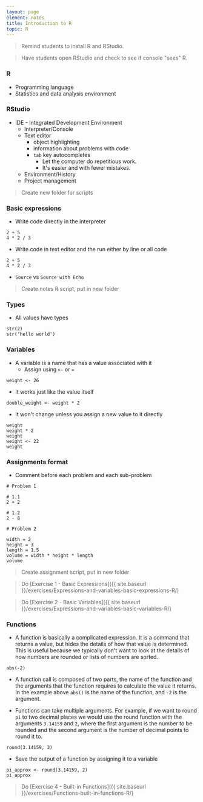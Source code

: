 ```yaml
---
layout: page
element: notes
title: Introduction to R
topic: R
---
```


> Remind students to install R and RStudio.

> Have students open RStudio and check to see if console "sees" R.

### R

* Programming language
* Statistics and data analysis environment


### RStudio

* IDE - Integrated Development Environment
    * Interpreter/Console
    * Text editor
        * object highlighting 
        * information about problems with code
        * `tab` key autocompletes
            * Let the computer do repetitious work. 
            * It's easier and with fewer mistakes.
    * Environment/History
    * Project management

> Create new folder for scripts

### Basic expressions

* Write code directly in the interpreter

```
2 + 5
4 * 2 / 3
```

* Write code in text editor and the run either by line or all code

```
2 + 5
4 * 2 / 3
```

* `Source` vs `Source with Echo`

> Create notes R script, put in new folder

### Types

* All values have types

```
str(2)
str('hello world')
```

### Variables

* A variable is a name that has a value associated with it
    * Assign using `<-` or `=`

```
weight <- 26
```

* It works just like the value itself

```
double_weight <- weight * 2
```

* It won't change unless you assign a new value to it directly

```
weight
weight * 2
weight
weight <- 22
weight
```

### Assignments format

* Comment before each problem and each sub-problem

```
# Problem 1

# 1.1
2 + 2

# 1.2
2 - 8

# Problem 2

width = 2
height = 3
length = 1.5
volume = width * height * length
volume
```
> Create assignment script, put in new folder

> Do [Exercise 1 - Basic Expressions]({{ site.baseurl }}/exercises/Expressions-and-variables-basic-expressions-R/)

> Do [Exercise 2 - Basic Variables]({{ site.baseurl }}/exercises/Expressions-and-variables-basic-variables-R/)


### Functions

* A function is basically a complicated expression. It is a command that returns
  a value, but hides the details of how that value is determined. This is useful
  because we typically don't want to look at the details of how numbers are
  rounded or lists of numbers are sorted.

```
abs(-2)
```

* A function call is composed of two parts, the name of the function and the
  arguments that the function requires to calculate the value it returns. In the
  example above `abs()` is the name of the function, and `-2` is the argument.

* Functions can take multiple arguments. For example, if we want to round `pi` to
  two decimal places we would use the round function with the arguments `3.14159`
  and `2`, where the first argument is the number to be rounded and the second
  argument is the number of decimal points to round it to.

```
round(3.14159, 2)
```

* Save the output of a function by assigning it to a variable

```
pi_approx <- round(3.14159, 2)
pi_approx
```

> Do [Exercise 4 - Built-in Functions]({{ site.baseurl }}/exercises/Functions-built-in-functions-R/)

